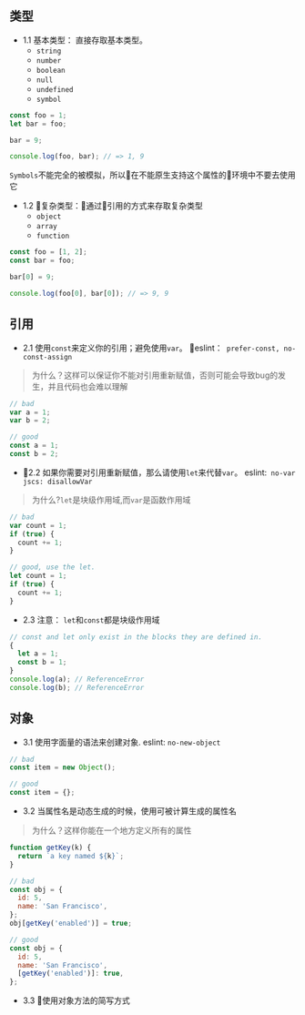 ## 类型
  - 1.1 基本类型： 直接存取基本类型。
    - `string`
    - `number`
    - `boolean`
    - `null`
    - `undefined`
    - `symbol`

  ```javascript
  const foo = 1;
  let bar = foo;

  bar = 9;

  console.log(foo, bar); // => 1, 9
  ```
  `Symbols`不能完全的被模拟，所以在不能原生支持这个属性的环境中不要去使用它

  - 1.2 复杂类型：通过引用的方式来存取复杂类型
    - `object`
    - `array`
    - `function`

  ```javascript
  const foo = [1, 2];
  const bar = foo;

  bar[0] = 9;

  console.log(foo[0], bar[0]); // => 9, 9
  ```
## 引用
  - 2.1 使用`const`来定义你的引用；避免使用`var`。 eslint：` prefer-const, no-const-assign`
  > 为什么？这样可以保证你不能对引用重新赋值，否则可能会导致bug的发生，并且代码也会难以理解
  ```javascript
  // bad
  var a = 1;
  var b = 2;

  // good
  const a = 1;
  const b = 2;
  ```

  - 2.2 如果你需要对引用重新赋值，那么请使用`let`来代替`var`。 eslint:` no-var jscs: disallowVar`
  > 为什么?`let`是块级作用域,而`var`是函数作用域
  ```javascript
  // bad
  var count = 1;
  if (true) {
    count += 1;
  }

  // good, use the let.
  let count = 1;
  if (true) {
    count += 1;
  }
  ```
  - 2.3 注意： `let`和`const`都是块级作用域
  ```javascript
  // const and let only exist in the blocks they are defined in.
  {
    let a = 1;
    const b = 1;
  }
  console.log(a); // ReferenceError
  console.log(b); // ReferenceError
  ```

## 对象
  - 3.1 使用字面量的语法来创建对象. eslint: `no-new-object`
  ```javascript
  // bad
  const item = new Object();

  // good
  const item = {};
  ```

  - 3.2 当属性名是动态生成的时候，使用可被计算生成的属性名
  > 为什么？这样你能在一个地方定义所有的属性
  ```javascript
  function getKey(k) {
    return `a key named ${k}`;
  }

  // bad
  const obj = {
    id: 5,
    name: 'San Francisco',
  };
  obj[getKey('enabled')] = true;

  // good
  const obj = {
    id: 5,
    name: 'San Francisco',
    [getKey('enabled')]: true,
  };
  ```
  - 3.3 使用对象方法的简写方式
